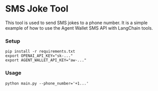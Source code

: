 # SMS Joke Tool

This tool is used to send SMS jokes to a phone number. It is a simple example of how to use the Agent Wallet SMS API with LangChain tools.

### Setup

```shell
pip install -r requirements.txt
export OPENAI_API_KEY="sk-..."
export AGENT_WALLET_API_KEY="aw-..."
```

### Usage

```shell
python main.py --phone_number='+1...'
```
